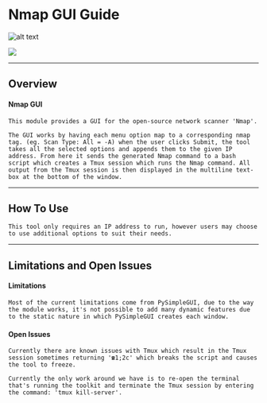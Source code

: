 # Nmap GUI Guide
![alt text](https://i.imgur.com/grzBZFy.png "Logo Title Text 1")

<img src="https://img.shields.io/badge/language-python-brightgreen?logo=python&style=for-the-badge"/>

---
## Overview

#### Nmap GUI
```codinglanguagehere
This module provides a GUI for the open-source network scanner 'Nmap'.

The GUI works by having each menu option map to a corresponding nmap tag. (eg. Scan Type: All = -A) when the user clicks Submit, the tool takes all the selected options and appends them to the given IP address. From here it sends the generated Nmap command to a bash script which creates a Tmux session which runs the Nmap command. All output from the Tmux session is then displayed in the multiline text-box at the bottom of the window.
```

---
## How To Use

```
This tool only requires an IP address to run, however users may choose to use additional options to suit their needs.
```

---
## Limitations and Open Issues

#### Limitations
```
Most of the current limitations come from PySimpleGUI, due to the way the module works, it's not possible to add many dynamic features due to the static nature in which PySimpleGUI creates each window.
```

#### Open Issues
```
Currently there are known issues with Tmux which result in the Tmux session sometimes returning '☎1;2c' which breaks the script and causes the tool to freeze.

Currently the only work around we have is to re-open the terminal that's running the toolkit and terminate the Tmux session by entering the command: 'tmux kill-server'.
```
